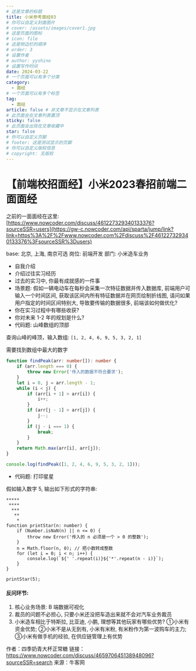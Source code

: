 ```yaml
---
# 这是文章的标题
title: 小米参考面经03
# 你可以自定义封面图片
# cover: /assets/images/cover1.jpg
# 这是页面的图标
# icon: file
# 这是侧边栏的顺序
# order: 3
# 设置作者
# author: yyshino
# 设置写作时间
date: 2024-03-22
# 一个页面可以有多个分类
category:
  - 面经
# 一个页面可以有多个标签
tag:
  - 面经
article: false # 非文章不显示在文章列表
# 此页面会在文章列表置顶
sticky: false
# 此页面会出现在文章收藏中
star: false
# 你可以自定义页脚
# footer: 这是测试显示的页脚
# 你可以自定义版权信息
# copyright: 无版权
---
```




# 【前端校招面经】小米2023春招前端二面面经

之前的一面面经在这里: [https://www.nowcoder.com/discuss/461227329340133376?sourceSSR=users](https://gw-c.nowcoder.com/api/sparta/jump/link?link=https%3A%2F%2Fwww.nowcoder.com%2Fdiscuss%2F461227329340133376%3FsourceSSR%3Dusers)

base: 北京, 上海, 南京可选 岗位: 前端开发 部门: 小米造车业务

- 自我介绍
- 介绍过往实习经历
- 过去的实习中, 你最有成就感的一件事
- 场景题: 假如一辆电动车在每秒会采集一次特征数据并传入数据库, 前端用户可输入一个时间区间, 获取该区间内所有特征数据并在网页绘制折线图, 请问如果用户指定的时间区间特别大, 导致要传输的数据很多, 前端该如何做优化?
- 你在实习过程中有哪些收获?
- 你对未来 1-2 年的规划是什么?
- 代码题: 山峰数组的顶部

查询山峰的峰顶，输入数组: `[1, 2, 4, 6, 9, 5, 3, 2, 1]`

需要找到数组中最大的数字

```typescript
function findPeak(arr: number[]): number {
    if (arr.length === 0) {
        throw new Error('传入的数据不符合要求');
    }
    let i = 0, j = arr.length - 1;
    while (i < j) {
        if (arr[i + 1] > arr[i]) {
            i++;
        }
        if (arr[j - 1] > arr[j]) {
            j--;
        }
        if (j - i === 1) {
            break;
        }
    }
    return Math.max(arr[i], arr[j]);
}

console.log(findPeak([1, 2, 4, 6, 9, 5, 3, 2, 1]));
```

- 代码题: 打印星星

假如输入数字 5, 输出如下形式的字符串:

```plain
*****
 ****
  ***
   **
    *
function printStar(n: number) {
    if (Number.isNaN(n) || n <= 0) {
        throw new Error('传入的 n 必须是一个 > 0 的整数');
    }
    n = Math.floor(n, 0); // 把小数转成整数
    for (let i = 0; i < n; i++) {
        console.log(`${' '.repeat(i)}${'*'.repeat(n - i)}`);
    }
}

printStar(5);
```

#### 反问环节:

1. 核心业务场景: B 端数据可视化
2. 裁员的问题不必担心, 只要小米还没把车造出来就不会对汽车业务裁员
3. 小米造车相比于特斯拉, 比亚迪, 小鹏, 理想等其他玩家有哪些优势? ①小米有资金优势; ②小米不是从无到有, 小米有米粉, 有米粉作为第一波购车的主力; ③小米有做手机的经验, 在供应链管理上有优势

作者：四季奶青大杯正常糖
链接：https://www.nowcoder.com/discuss/465970645138948096?sourceSSR=search
来源：牛客网